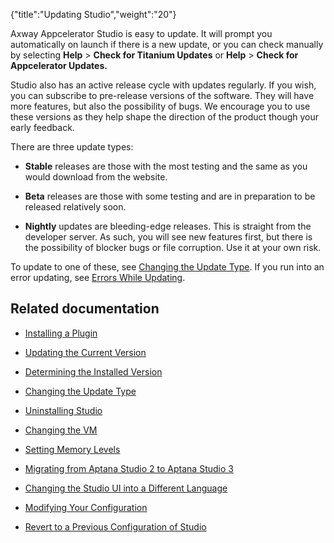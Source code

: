 {"title":"Updating Studio","weight":"20"}

Axway Appcelerator Studio is easy to update. It will prompt you automatically on launch if there is a new update, or you can check manually by selecting **Help** \> **Check for Titanium Updates** or **Help** \> **Check for Appcelerator Updates.**

Studio also has an active release cycle with updates regularly. If you wish, you can subscribe to pre-release versions of the software. They will have more features, but also the possibility of bugs. We encourage you to use these versions as they help shape the direction of the product though your early feedback.

There are three update types:

* **Stable** releases are those with the most testing and the same as you would download from the website.

* **Beta** releases are those with some testing and are in preparation to be released relatively soon.

* **Nightly** updates are bleeding-edge releases. This is straight from the developer server. As such, you will see new features first, but there is the possibility of blocker bugs or file corruption. Use it at your own risk.

To update to one of these, see [Changing the Update Type](/docs/appc/Axway_Appcelerator_Studio/Axway_Appcelerator_Studio_Guide/Updating_Studio/Changing_the_Update_Type/). If you run into an error updating, see [Errors While Updating](/docs/appc/Axway_Appcelerator_Studio/Axway_Appcelerator_Studio_Guide/Studio_Troubleshooting/Errors_While_Updating/).

## Related documentation

* [Installing a Plugin](/docs/appc/Axway_Appcelerator_Studio/Axway_Appcelerator_Studio_Guide/Updating_Studio/Installing_a_Plugin/)

* [Updating the Current Version](/docs/appc/Axway_Appcelerator_Studio/Axway_Appcelerator_Studio_Guide/Updating_Studio/Updating_the_Current_Version/)

* [Determining the Installed Version](/docs/appc/Axway_Appcelerator_Studio/Axway_Appcelerator_Studio_Guide/Updating_Studio/Determining_the_Installed_Version/)

* [Changing the Update Type](/docs/appc/Axway_Appcelerator_Studio/Axway_Appcelerator_Studio_Guide/Updating_Studio/Changing_the_Update_Type/)

* [Uninstalling Studio](/docs/appc/Axway_Appcelerator_Studio/Axway_Appcelerator_Studio_Guide/Updating_Studio/Uninstalling_Studio/)

* [Changing the VM](/docs/appc/Axway_Appcelerator_Studio/Axway_Appcelerator_Studio_Guide/Updating_Studio/Changing_the_VM/)

* [Setting Memory Levels](/docs/appc/Axway_Appcelerator_Studio/Axway_Appcelerator_Studio_Guide/Updating_Studio/Setting_Memory_Levels/)

* [Migrating from Aptana Studio 2 to Aptana Studio 3](/docs/appc/Axway_Appcelerator_Studio/Axway_Appcelerator_Studio_Guide/Updating_Studio/Migrating_from_Aptana_Studio_2_to_Aptana_Studio_3/)

* [Changing the Studio UI into a Different Language](/docs/appc/Axway_Appcelerator_Studio/Axway_Appcelerator_Studio_Guide/Updating_Studio/Changing_the_Studio_UI_into_a_Different_Language/)

* [Modifying Your Configuration](/docs/appc/Axway_Appcelerator_Studio/Axway_Appcelerator_Studio_Guide/Updating_Studio/Modifying_Your_Configuration/)

* [Revert to a Previous Configuration of Studio](/docs/appc/Axway_Appcelerator_Studio/Axway_Appcelerator_Studio_Guide/Updating_Studio/Revert_to_a_Previous_Configuration_of_Studio/)
